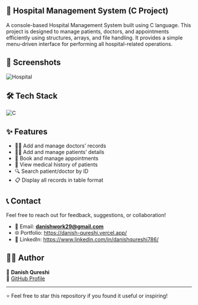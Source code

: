 ## 🏥 Hospital Management System (C Project)

A console-based Hospital Management System built using C language.
This project is designed to manage patients, doctors, and appointments efficiently using structures, arrays, and file handling.
It provides a simple menu-driven interface for performing all hospital-related operations.

## 📸 Screenshots

![Hospital]()

## 🛠️ Tech Stack

![C](https://img.shields.io/badge/c-E34F26?style=for-the-badge&logo=c&logoColor=white)

## ✨ Features

- 🧑‍⚕️ Add and manage doctors’ records
- 👨‍🦱 Add and manage patients’ details
- 📅 Book and manage appointments
- 📑 View medical history of patients
- 🔍 Search patient/doctor by ID
- 📋 Display all records in table format

## 📞 Contact

Feel free to reach out for feedback, suggestions, or collaboration!

- 📧 Email: **danishwork29@gmail.com**
- 🌐 Portfolio: https://danish-qureshi.vercel.app/
- 💬 LinkedIn: https://www.linkedin.com/in/danishqureshi786/

## 🙋‍♂️ Author

👤 **Danish Qureshi**  
🔗 [GitHub Profile](https://github.com/Daniish-Qureshi)

---

⭐ Feel free to star this repository if you found it useful or inspiring!
